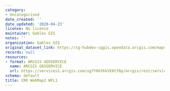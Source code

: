 ```yaml
---
category:
- Uncategorised
date_created: ''
date_updated: '2020-04-23'
license: No licence
maintainer: Gables GIS
notes: ''
organization: Gables GIS
original_dataset_link: https://cg-hubdev-cggis.opendata.arcgis.com/maps/cggis::crr-webmap2-wfl1
records: null
resources:
- format: ARCGIS GEOSERVICE
  name: ARCGIS GEOSERVICE
  url: https://services1.arcgis.com/ug7Y0GY6kYE0tf0p/arcgis/rest/services/CRR_WebMap2_WFL1/FeatureServer
schema: default
title: CRR WebMap2 WFL1
---
```

